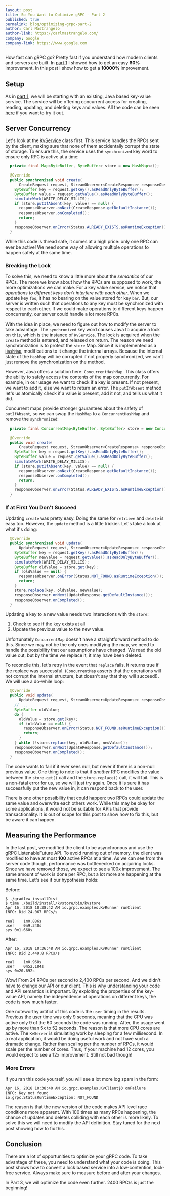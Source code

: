 ```yaml
---
layout: post
title: So You Want to Optimize gRPC - Part 2
published: true
permalink: blog/optimizing-grpc-part-2
author: Carl Mastrangelo
author-link: https://carlmastrangelo.com/
company: Google
company-link: https://www.google.com
---
```


How fast can gRPC go?  Pretty fast if you understand how modern clients and servers are built.  In
[part 1](/blog/optimizing-grpc-part-1) I showed how to get an easy **60%** improvement.  In this 
post I show how to get a **10000%** improvement.

<!--more-->

## Setup

As in [part 1](/blog/optimizing-grpc-part-1), we will be starting with an existing, Java based 
key-value service.  The service will be offering concurrent access for creating, reading, updating,
and deleting keys and values.  All the code can be seen 
[here](https://github.com/carl-mastrangelo/kvstore/tree/03-nonblocking-server) if you want to try 
it out. 


## Server Concurrency

Let's look at the [KvService](https://github.com/carl-mastrangelo/kvstore/blob/f422b1b6e7c69f8c07f96ed4ddba64757242352c/src/main/java/io/grpc/examples/KvService.java)
class first.  This service handles the RPCs sent by the client, making sure that none of them
accidentally corrupt the state of storage.  To ensure this, the service uses the `synchronized`
key word to ensure only RPC is active at a time:

```java
  private final Map<ByteBuffer, ByteBuffer> store = new HashMap<>();

  @Override
  public synchronized void create(
      CreateRequest request, StreamObserver<CreateResponse> responseObserver) {
    ByteBuffer key = request.getKey().asReadOnlyByteBuffer();
    ByteBuffer value = request.getValue().asReadOnlyByteBuffer();
    simulateWork(WRITE_DELAY_MILLIS);
    if (store.putIfAbsent(key, value) == null) {
      responseObserver.onNext(CreateResponse.getDefaultInstance());
      responseObserver.onCompleted();
      return;
    }
    responseObserver.onError(Status.ALREADY_EXISTS.asRuntimeException());
  }
```

While this code is thread safe, it comes at a high price: only one RPC can ever be active!  We 
need some way of allowing multiple operations to happen safely at the same time.

### Breaking the Lock

To solve this, we need to know a little more about the _semantics_ of our RPCs.  The more we know
about how the RPCs are suppposed to work, the more optimizations we can make.  For a key value 
service, we notice that _operations to different keys don't interfere with each other_.  When
we update key `foo`, it has no bearing on the value stored for key `bar`.  But, our server is 
written such that operations to any key must be synchronized with respect to each other.  If we
could make operations to different keys happen concurrently, our server could handle a lot more 
RPCs.

With the idea in place, we need to figure out how to modify the server to take advantage.  The 
`synchronized` key word causes Java to acquire a lock on `this`, which is the instance of 
`KvService`.  The lock is acquired when the `create` method is entered, and released on return.
The reason we need synchronization is to protect the `store` Map.  Since it is implemented as a
[`HashMap`](https://en.wikipedia.org/wiki/Hash_table), modifications to it change the internal 
arrays.  Because the internal state of the `HashMap` will be corrupted if not properly 
synchronized, we can't just remove the synchronization on the method.

However, Java offers a solution here: `ConcurrentHashMap`.  This class offers the ability to 
safely access the contents of the map concurrently.  For example, in our usage we want to check
if a key is present.   If not present, we want to add it, else we want to return an error.  The 
`putIfAbsent` method let's us atomically check if a value is present, add it not, and tells us
what it did.

Concurrent maps provide stronger gaurantees about the safety of `putIfAbsent`, so we can swap the 
`HashMap` to a `ConcurrentHashMap` and remove the `synchronized`:

```java
  private final ConcurrentMap<ByteBuffer, ByteBuffer> store = new ConcurrentHashMap<>();
 
  @Override
  public void create(
      CreateRequest request, StreamObserver<CreateResponse> responseObserver) {
    ByteBuffer key = request.getKey().asReadOnlyByteBuffer();
    ByteBuffer value = request.getValue().asReadOnlyByteBuffer();
    simulateWork(WRITE_DELAY_MILLIS);
    if (store.putIfAbsent(key, value) == null) {
      responseObserver.onNext(CreateResponse.getDefaultInstance());
      responseObserver.onCompleted();
      return;
    }
    responseObserver.onError(Status.ALREADY_EXISTS.asRuntimeException());
  }
```

### If at First You Don't Succeed

Updating `create` was pretty easy.  Doing the same for `retrieve` and `delete` is easy too.
However, the `update` method is a little trickier.  Let's take a look at what it's doing:

```java
  @Override
  public synchronized void update(
      UpdateRequest request, StreamObserver<UpdateResponse> responseObserver) {
    ByteBuffer key = request.getKey().asReadOnlyByteBuffer();
    ByteBuffer newValue = request.getValue().asReadOnlyByteBuffer();
    simulateWork(WRITE_DELAY_MILLIS);
    ByteBuffer oldValue = store.get(key);
    if (oldValue == null) {
      responseObserver.onError(Status.NOT_FOUND.asRuntimeException());
      return;
    }
    store.replace(key, oldValue, newValue);
    responseObserver.onNext(UpdateResponse.getDefaultInstance());
    responseObserver.onCompleted();
  }
```

Updating a key to a new value needs two interactions with the `store`:

1.  Check to see if the key exists at all
2.  Update the previous value to the new value.

Unfortunately `ConcurrentMap` doesn't have a straightforward method to do this.  Since we may not
be the only ones modifying the map, we need to handle the possibility that our assumptions
have changed.  We read the old value out, but by the time we replace it, it may have been deleted.

To reconcile this, let's retry in the event that `replace` fails.   It returns true if the replace
was successful.  (`ConcurrentMap` asserts that the operations will not corrupt the internal 
structure, but doesn't say that they will succeed!).  We will use a do-while loop:

```java
  @Override
  public void update(
      UpdateRequest request, StreamObserver<UpdateResponse> responseObserver) {
    // ...
    ByteBuffer oldValue;
    do {
      oldValue = store.get(key);
      if (oldValue == null) {
        responseObserver.onError(Status.NOT_FOUND.asRuntimeException());
        return;
      }
    } while (!store.replace(key, oldValue, newValue));
    responseObserver.onNext(UpdateResponse.getDefaultInstance());
    responseObserver.onCompleted();
  }
```

The code wants to fail if it ever sees null, but never if there is a non-null previous value.  One
thing to note is that if _another_ RPC modifies the value between the `store.get()` call and the
`store.replace()` call, it will fail.  This is a non-fatal error for us, so we will just try again.
Once it is sure it has successfully put the new value in, it can respond back to the user.

There is one other possibility that could happen: two RPCs could update the same value and 
overwrite each others work.  While this may be okay for some applications, it would not be 
suitable for APIs that provide transactionality.  It is out of scope for this post to show how to
fix this, but be aware it can happen.

## Measuring the Performance

In the last post, we modified the client to be asynchronous and use the gRPC ListenableFuture API.
To avoid running out of memory, the client was modified to have at most **100** active RPCs at a 
time.  As we can see from the server code though, performance was bottlenecked on acquiring locks.
Since we have removed those, we expect to see a 100x improvement.  The same amount of work is done
per RPC, but a lot more are happening at the same time.  Let's see if our hypothesis holds:

Before:

```
$ ./gradlew installDist
$ time ./build/install/kvstore/bin/kvstore
Apr 16, 2018 10:38:42 AM io.grpc.examples.KvRunner runClient
INFO: Did 24.067 RPCs/s

real	1m0.886s
user	0m9.340s
sys	0m1.660s
```

After:

```
Apr 16, 2018 10:36:48 AM io.grpc.examples.KvRunner runClient
INFO: Did 2,449.8 RPCs/s

real	1m0.968s
user	0m52.184s
sys	0m20.692s
```

Wow!  From 24 RPCs per second to 2,400 RPCs per second.  And we didn't have to change our API or
our client.  This is why understanding your code and API semantics is important.  By exploiting the
properties of the key-value API, namely the independence of operations on different keys, the code
is now much faster.

One noteworthy artifict of this code is the `user` timing in the results.  Previous the user time 
was only 9 seconds, meaning that the CPU was active only 9 of the 60 seconds the code was running.
After, the usage went up by more than 5x to 52 seconds.  The reason is that more CPU cores are 
active.  The `KvServer` is simulating work by sleeping for a few millisecond.  In a real 
application, it would be doing useful work and not have such a dramatic change.  Rather than 
scaling per the number of RPCs, it would scale per the number of cores.  Thus, if your machine had 
12 cores, you would expect to see a 12x improvement.  Still not bad though!

### More Errors

If you ran this code yourself, you will see a lot more log spam in the form:

```
Apr 16, 2018 10:38:40 AM io.grpc.examples.KvClient$3 onFailure
INFO: Key not found
io.grpc.StatusRuntimeException: NOT_FOUND
```

The reason is that the new version of the code makes API level race conditions more apparent.
With 100 times as many RPCs happening, the chance of updates and deletes colliding with each other
is more likely.  To solve this we will need to modify the API definition.   Stay tuned for the next 
post showing how to fix this.

## Conclusion


There are a lot of opportunities to optimize your gRPC code.  To take advantage of these, you
need to understand what your code is doing.  This post shows how to convert a lock based service into
a low-contention, lock-free service.  Always make sure to measure before and after your changes.

In Part 3, we will optimize the code even further.  2400 RPC/s is just the beginning!

